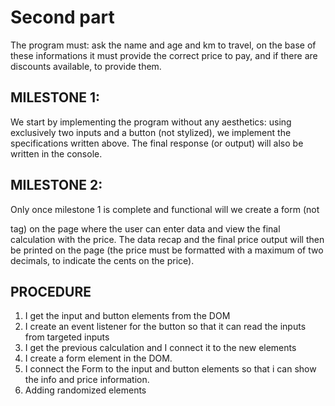 # Second part

The program must: ask the name and age and km to travel, on the base of these informations it must provide the correct price to pay, and if there are discounts available, to provide them.

## MILESTONE 1:

We start by implementing the program without any aesthetics: using exclusively two inputs and a button (not stylized), we implement the specifications written above. The final response (or output) will also be written in the console.

## MILESTONE 2:

Only once milestone 1 is complete and functional will we create a form (not <form> tag) on ​​the page where the user can enter data and view the final calculation with the price.
The data recap and the final price output will then be printed on the page (the price must be formatted with a maximum of two decimals, to indicate the cents on the price).

## PROCEDURE

1. I get the input and button elements from the DOM
2. I create an event listener for the button so that it can read the inputs from targeted inputs
3. I get the previous calculation and I connect it to the new elements
4. I create a form element in the DOM.
5. I connect the Form to the input and button elements so that i can show the info and price information.
6. Adding randomized elements
